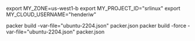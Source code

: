 export MY_ZONE=us-west1-b
export MY_PROJECT_ID="srlinux"
export MY_CLOUD_USERNAME="henderiw"


packer build -var-file="ubuntu-2204.json" packer.json
packer build -force -var-file="ubuntu-2204.json" packer.json 
